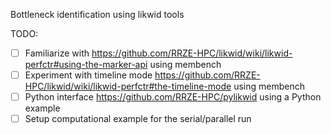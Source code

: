 Bottleneck identification using likwid tools

TODO:
- [ ] Familiarize with https://github.com/RRZE-HPC/likwid/wiki/likwid-perfctr#using-the-marker-api using membench
- [ ] Experiment with timeline mode https://github.com/RRZE-HPC/likwid/wiki/likwid-perfctr#the-timeline-mode using membench
- [ ] Python interface https://github.com/RRZE-HPC/pylikwid using a Python example
- [ ] Setup computational example for the serial/parallel run
